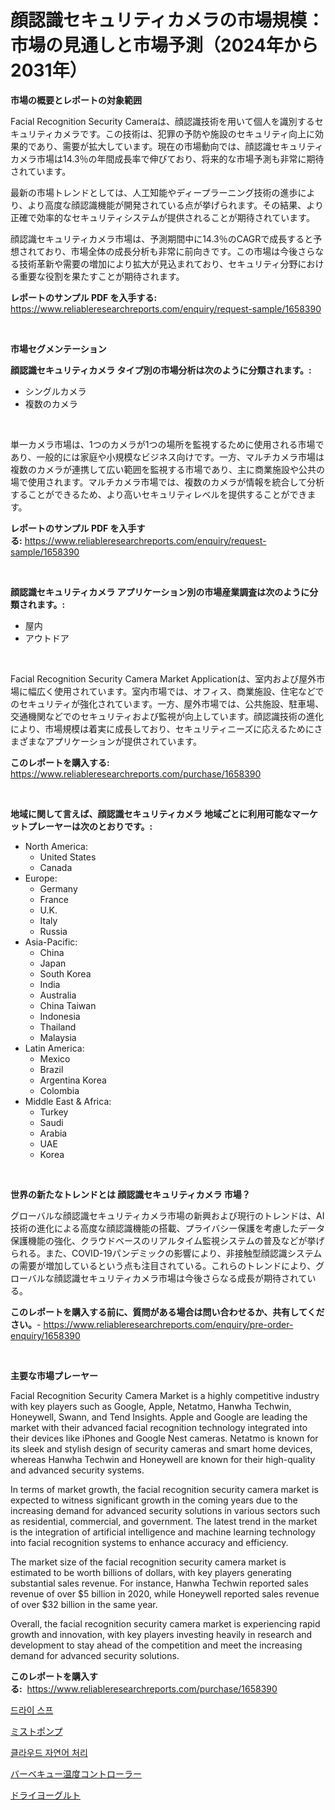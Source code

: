 <p><h1>顔認識セキュリティカメラの市場規模：市場の見通しと市場予測（2024年から2031年）</h1></p><p><strong>市場の概要とレポートの対象範囲</strong></p>
<p><p>Facial Recognition Security Cameraは、顔認識技術を用いて個人を識別するセキュリティカメラです。この技術は、犯罪の予防や施設のセキュリティ向上に効果的であり、需要が拡大しています。現在の市場動向では、顔認識セキュリティカメラ市場は14.3％の年間成長率で伸びており、将来的な市場予測も非常に期待されています。</p><p>最新の市場トレンドとしては、人工知能やディープラーニング技術の進歩により、より高度な顔認識機能が開発されている点が挙げられます。その結果、より正確で効率的なセキュリティシステムが提供されることが期待されています。</p><p>顔認識セキュリティカメラ市場は、予測期間中に14.3％のCAGRで成長すると予想されており、市場全体の成長分析も非常に前向きです。この市場は今後さらなる技術革新や需要の増加により拡大が見込まれており、セキュリティ分野における重要な役割を果たすことが期待されます。</p></p>
<p><strong>レポートのサンプル PDF を入手する:</strong> <a href="https://www.reliableresearchreports.com/enquiry/request-sample/1658390">https://www.reliableresearchreports.com/enquiry/request-sample/1658390</a></p>
<p>&nbsp;</p>
<p><strong>市場セグメンテーション</strong></p>
<p><strong>顔認識セキュリティカメラ タイプ別の市場分析は次のように分類されます。:</strong></p>
<p><ul><li>シングルカメラ</li><li>複数のカメラ</li></ul></p>
<p>&nbsp;</p>
<p><p>単一カメラ市場は、1つのカメラが1つの場所を監視するために使用される市場であり、一般的には家庭や小規模なビジネス向けです。一方、マルチカメラ市場は複数のカメラが連携して広い範囲を監視する市場であり、主に商業施設や公共の場で使用されます。マルチカメラ市場では、複数のカメラが情報を統合して分析することができるため、より高いセキュリティレベルを提供することができます。</p></p>
<p><strong>レポートのサンプル PDF を入手する:</strong>&nbsp;<a href="https://www.reliableresearchreports.com/enquiry/request-sample/1658390">https://www.reliableresearchreports.com/enquiry/request-sample/1658390</a></p>
<p>&nbsp;</p>
<p><strong> 顔認識セキュリティカメラ アプリケーション別の市場産業調査は次のように分類されます。:</strong></p>
<p><ul><li>屋内</li><li>アウトドア</li></ul></p>
<p>&nbsp;</p>
<p><p>Facial Recognition Security Camera Market Applicationは、室内および屋外市場に幅広く使用されています。室内市場では、オフィス、商業施設、住宅などでのセキュリティが強化されています。一方、屋外市場では、公共施設、駐車場、交通機関などでのセキュリティおよび監視が向上しています。顔認識技術の進化により、市場規模は着実に成長しており、セキュリティニーズに応えるためにさまざまなアプリケーションが提供されています。</p></p>
<p><strong>このレポートを購入する:</strong>&nbsp; <a href="https://www.reliableresearchreports.com/purchase/1658390">https://www.reliableresearchreports.com/purchase/1658390</a></p>
<p>&nbsp;</p>
<p><strong>地域に関して言えば、顔認識セキュリティカメラ 地域ごとに利用可能なマーケットプレーヤーは次のとおりです。:</strong></p>
<p><ul>
    <li>
        North America:
        <ul>
            <li>United States</li>
            <li>Canada</li>
        </ul>
    </li>
    <li>
        Europe:
        <ul>
            <li>Germany</li>
            <li>France</li>
            <li>U.K.</li>
            <li>Italy</li>
            <li>Russia</li>
        </ul>
    </li>
    <li>
        Asia-Pacific:
        <ul>
            <li>China</li>
            <li>Japan</li>
            <li>South Korea</li>
            <li>India</li>
            <li>Australia</li>
            <li>China Taiwan</li>
            <li>Indonesia</li>
            <li>Thailand</li>
            <li>Malaysia</li>
        </ul>
    </li>
    <li>
        Latin America:
        <ul>
            <li>Mexico</li>
            <li>Brazil</li>
            <li>Argentina Korea</li>
            <li>Colombia</li>
        </ul>
    </li>
    <li>
        Middle East & Africa:
        <ul>
            <li>Turkey</li>
            <li>Saudi</li>
            <li>Arabia</li>
            <li>UAE</li>
            <li>Korea</li>
        </ul>
    </li>
    </ul></p>
<p>&nbsp;</p>
<p><strong>世界の新たなトレンドとは 顔認識セキュリティカメラ 市場？</strong></p>
<p><p>グローバルな顔認識セキュリティカメラ市場の新興および現行のトレンドは、AI技術の進化による高度な顔認識機能の搭載、プライバシー保護を考慮したデータ保護機能の強化、クラウドベースのリアルタイム監視システムの普及などが挙げられる。また、COVID-19パンデミックの影響により、非接触型顔認識システムの需要が増加しているという点も注目されている。これらのトレンドにより、グローバルな顔認識セキュリティカメラ市場は今後さらなる成長が期待されている。</p></p>
<p><strong>このレポートを購入する前に、質問がある場合は問い合わせるか、共有してください。</strong>- <a href="https://www.reliableresearchreports.com/enquiry/pre-order-enquiry/1658390">https://www.reliableresearchreports.com/enquiry/pre-order-enquiry/1658390</a></p>
<p>&nbsp;</p>
<p><strong>主要な市場プレーヤー</strong></p>
<p><p>Facial Recognition Security Camera Market is a highly competitive industry with key players such as Google, Apple, Netatmo, Hanwha Techwin, Honeywell, Swann, and Tend Insights. Apple and Google are leading the market with their advanced facial recognition technology integrated into their devices like iPhones and Google Nest cameras. Netatmo is known for its sleek and stylish design of security cameras and smart home devices, whereas Hanwha Techwin and Honeywell are known for their high-quality and advanced security systems.</p><p>In terms of market growth, the facial recognition security camera market is expected to witness significant growth in the coming years due to the increasing demand for advanced security solutions in various sectors such as residential, commercial, and government. The latest trend in the market is the integration of artificial intelligence and machine learning technology into facial recognition systems to enhance accuracy and efficiency.</p><p>The market size of the facial recognition security camera market is estimated to be worth billions of dollars, with key players generating substantial sales revenue. For instance, Hanwha Techwin reported sales revenue of over $5 billion in 2020, while Honeywell reported sales revenue of over $32 billion in the same year.</p><p>Overall, the facial recognition security camera market is experiencing rapid growth and innovation, with key players investing heavily in research and development to stay ahead of the competition and meet the increasing demand for advanced security solutions.</p></p>
<p><strong>このレポートを購入する:</strong>&nbsp;&nbsp;<a href="https://www.reliableresearchreports.com/purchase/1658390">https://www.reliableresearchreports.com/purchase/1658390</a></p>
<p><p><a href="https://medium.com/@ieremiapadurariu20221/%EA%B1%B4%EC%A1%B0%EB%90%9C-%EC%8A%A4%ED%94%84-%EC%8B%9C%EC%9E%A5-%EC%84%B1%EA%B3%B5%EC%A0%81%EC%9D%B8-%EB%B9%84%EC%A6%88%EB%8B%88%EC%8A%A4-%EC%A0%84%EB%9E%B5-%EC%98%88%EC%B8%A1%EC%9D%80-2031%EB%85%84%EA%B9%8C%EC%A7%80-%EC%A7%80%EC%86%8D%EB%90%A9%EB%8B%88%EB%8B%A4-3059d8517845">드라이 스프</a></p><p><a href="https://github.com/hwbcz413288296/Market-Research-Report-List-1/blob/main/508138912255.md">ミストポンプ</a></p><p><a href="https://github.com/RichardLueilwitz787/Market-Research-Report-List-1/blob/main/611484011547.md">클라우드 자연어 처리</a></p><p><a href="https://github.com/efcvopdgkdx128/Market-Research-Report-List-1/blob/main/997492112254.md">バーベキュー温度コントローラー</a></p><p><a href="https://medium.com/@rylanaufman56456/%E3%83%89%E3%83%A9%E3%82%A4%E3%83%A8%E3%83%BC%E3%82%B0%E3%83%AB%E3%83%88%E5%B8%82%E5%A0%B4-%E7%A8%AE%E9%A1%9E-%E7%94%A8%E9%80%94-%E5%9C%B0%E7%90%86%E3%81%AB%E3%82%88%E3%82%8B%E5%8C%85%E6%8B%AC%E7%9A%84%E8%A9%95%E4%BE%A1-1be98f9ad459">ドライヨーグルト</a></p></p>